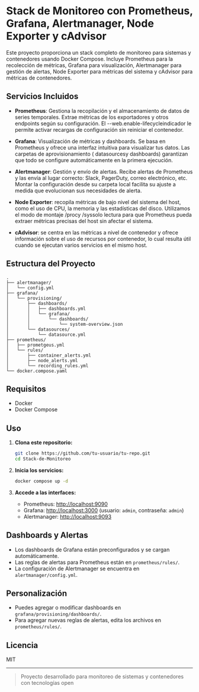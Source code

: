 # Stack de Monitoreo con Prometheus, Grafana, Alertmanager, Node Exporter y cAdvisor

Este proyecto proporciona un stack completo de monitoreo para sistemas y contenedores usando Docker Compose. Incluye Prometheus para la recolección de métricas, Grafana para visualización, Alertmanager para gestión de alertas, Node Exporter para métricas del sistema y cAdvisor para métricas de contenedores.

## Servicios Incluidos

- **Prometheus**: Gestiona la recopilación y el almacenamiento de datos de series temporales. Extrae métricas de los exportadores y otros endpoints según su configuración. El --web.enable-lifecycleindicador le permite activar recargas de configuración sin reiniciar el contenedor.

- **Grafana**: Visualización de métricas y dashboards. Se basa en Prometheus y ofrece una interfaz intuitiva para visualizar tus datos. Las carpetas de aprovisionamiento ( datasourcesy dashboards) garantizan que todo se configure automáticamente en la primera ejecución.

- **Alertmanager**: Gestión y envío de alertas. Recibe alertas de Prometheus y las envía al lugar correcto: Slack, PagerDuty, correo electrónico, etc. Montar la configuración desde su carpeta local facilita su ajuste a medida que evolucionan sus necesidades de alerta.

- **Node Exporter**: recopila métricas de bajo nivel del sistema del host, como el uso de CPU, la memoria y las estadísticas del disco. Utilizamos el modo de montaje /procy /syssolo lectura para que Prometheus pueda extraer métricas precisas del host sin afectar el sistema.

- **cAdvisor**: se centra en las métricas a nivel de contenedor y ofrece información sobre el uso de recursos por contenedor, lo cual resulta útil cuando se ejecutan varios servicios en el mismo host.

## Estructura del Proyecto

```
.
├── alertmanager/
│   └── config.yml
├── grafana/
│   └── provisioning/
│       ├── dashboards/
│       │   ├── dashboards.yml
│       │   └── grafana/
│       │       └── dashboards/
│       │           └── system-overview.json
│       └── datasources/
│           └── datasource.yml
├── prometheus/
│   ├── prometgeus.yml
│   └── rules/
│       ├── container_alerts.yml
│       ├── node_alerts.yml
│       └── recording_rules.yml
└── docker.compose.yaml
```

## Requisitos

- Docker
- Docker Compose

## Uso

1. **Clona este repositorio:**
   ```sh
   git clone https://github.com/tu-usuario/tu-repo.git
   cd Stack-de-Monitoreo
   ```

2. **Inicia los servicios:**
   ```sh
   docker compose up -d
   ```

3. **Accede a las interfaces:**
   - Prometheus: [http://localhost:9090](http://localhost:9090)
   - Grafana: [http://localhost:3000](http://localhost:3000) (usuario: `admin`, contraseña: `admin`)
   - Alertmanager: [http://localhost:9093](http://localhost:9093)

## Dashboards y Alertas

- Los dashboards de Grafana están preconfigurados y se cargan automáticamente.
- Las reglas de alertas para Prometheus están en `prometheus/rules/`.
- La configuración de Alertmanager se encuentra en `alertmanager/config.yml`.

## Personalización

- Puedes agregar o modificar dashboards en `grafana/provisioning/dashboards/`.
- Para agregar nuevas reglas de alertas, edita los archivos en `prometheus/rules/`.

## Licencia

MIT

---

> Proyecto desarrollado para monitoreo de sistemas y contenedores con tecnologías open

